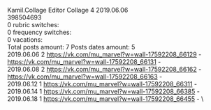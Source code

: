 Kamil.Collage	Editor Collage 4 2019.06.06\
398504693\
0 rubric switches:\
0 frequency switches:\
0 vacations:\
Total posts amount: 7	Posts dates amount: 5\
2019.06.06 2 https://vk.com/mu_marvel?w=wall-17592208_66129 - https://vk.com/mu_marvel?w=wall-17592208_66131 - \
2019.06.08 2 https://vk.com/mu_marvel?w=wall-17592208_66162 - https://vk.com/mu_marvel?w=wall-17592208_66163 - \
2019.06.12 1 https://vk.com/mu_marvel?w=wall-17592208_66311 - \
2019.06.14 1 https://vk.com/mu_marvel?w=wall-17592208_66385 - \
2019.06.18 1 https://vk.com/mu_marvel?w=wall-17592208_66455 - \
